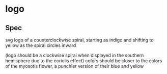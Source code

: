 # logo

## Spec 
svg logo of a counterclockwise spiral, starting as indigo and shifting to yellow as the spiral circles inward

(logo should be a clockwise spiral when displayed in the southern hemisphere due to the coriolis effect) 
colors should be closer to the colors of the myosotis flower, a punchier version of their blue and yellow

